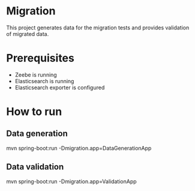 # Migration

This project generates data for the migration tests and provides validation of migrated data.

# Prerequisites

* Zeebe is running
* Elasticsearch is running
* Elasticsearch exporter is configured 

# How to run

## Data generation
mvn spring-boot:run -Dmigration.app=DataGenerationApp

## Data validation
mvn spring-boot:run -Dmigration.app=ValidationApp
